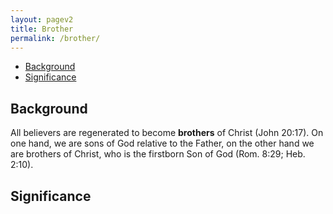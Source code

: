 ```yaml
---
layout: pagev2
title: Brother
permalink: /brother/
---
```

- [Background](#background)
- [Significance](#significance)

## Background

All believers are regenerated to become **brothers** of Christ (John 20:17). On one hand, we are sons of God relative to the Father, on the other hand we are brothers of Christ, who is the firstborn Son of God (Rom. 8:29; Heb. 2:10). 

## Significance
